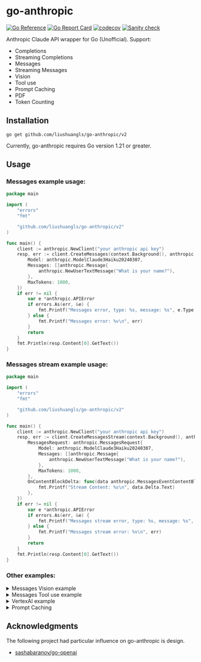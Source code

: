 # go-anthropic

[![Go Reference](https://pkg.go.dev/badge/github.com/liushuangls/go-anthropic/v2.svg)](https://pkg.go.dev/github.com/liushuangls/go-anthropic/v2)
[![Go Report Card](https://goreportcard.com/badge/github.com/liushuangls/go-anthropic/v2)](https://goreportcard.com/report/github.com/liushuangls/go-anthropic/v2)
[![codecov](https://codecov.io/gh/liushuangls/go-anthropic/graph/badge.svg?token=O6JSAOZORX)](https://codecov.io/gh/liushuangls/go-anthropic)
[![Sanity check](https://github.com/liushuangls/go-anthropic/actions/workflows/pr.yml/badge.svg)](https://github.com/liushuangls/go-anthropic/actions/workflows/pr.yml)

Anthropic Claude API wrapper for Go (Unofficial). Support:

- Completions
- Streaming Completions
- Messages
- Streaming Messages
- Vision
- Tool use
- Prompt Caching
- PDF
- Token Counting

## Installation

```
go get github.com/liushuangls/go-anthropic/v2
```

Currently, go-anthropic requires Go version 1.21 or greater.

## Usage

### Messages example usage:

```go
package main

import (
	"errors"
	"fmt"

	"github.com/liushuangls/go-anthropic/v2"
)

func main() {
	client := anthropic.NewClient("your anthropic api key")
	resp, err := client.CreateMessages(context.Background(), anthropic.MessagesRequest{
		Model: anthropic.ModelClaude3Haiku20240307,
		Messages: []anthropic.Message{
			anthropic.NewUserTextMessage("What is your name?"),
		},
		MaxTokens: 1000,
	})
	if err != nil {
		var e *anthropic.APIError
		if errors.As(err, &e) {
			fmt.Printf("Messages error, type: %s, message: %s", e.Type, e.Message)
		} else {
			fmt.Printf("Messages error: %v\n", err)
		}
		return
	}
	fmt.Println(resp.Content[0].GetText())
}
```

### Messages stream example usage:

```go
package main

import (
	"errors"
	"fmt"

	"github.com/liushuangls/go-anthropic/v2"
)

func main() {
	client := anthropic.NewClient("your anthropic api key")
	resp, err := client.CreateMessagesStream(context.Background(), anthropic.MessagesStreamRequest{
		MessagesRequest: anthropic.MessagesRequest{
			Model: anthropic.ModelClaude3Haiku20240307,
			Messages: []anthropic.Message{
				anthropic.NewUserTextMessage("What is your name?"),
			},
			MaxTokens: 1000,
		},
		OnContentBlockDelta: func(data anthropic.MessagesEventContentBlockDeltaData) {
			fmt.Printf("Stream Content: %s\n", data.Delta.Text)
		},
	})
	if err != nil {
		var e *anthropic.APIError
		if errors.As(err, &e) {
			fmt.Printf("Messages stream error, type: %s, message: %s", e.Type, e.Message)
		} else {
			fmt.Printf("Messages stream error: %v\n", err)
		}
		return
	}
	fmt.Println(resp.Content[0].GetText())
}
```

### Other examples:

<details>
<summary>Messages Vision example</summary>

```go
package main

import (
	"errors"
	"fmt"

	"github.com/liushuangls/go-anthropic/v2"
)

func main() {
	client := anthropic.NewClient("your anthropic api key")

	imagePath := "xxx"
	imageMediaType := "image/jpeg"
	imageFile, err := os.Open(imagePath)
	if err != nil {
		panic(err)
	}
	imageData, err := io.ReadAll(imageFile)
	if err != nil {
		panic(err)
	}

	resp, err := client.CreateMessages(context.Background(), anthropic.MessagesRequest{
		Model: anthropic.ModelClaude3Opus20240229,
		Messages: []anthropic.Message{
			{
				Role: anthropic.RoleUser,
				Content: []anthropic.MessageContent{
					anthropic.NewImageMessageContent(
						anthropic.NewMessageContentSource(
							anthropic.MessagesContentSourceTypeBase64,
							imageMediaType,
							imageData,
						),
					),
					anthropic.NewTextMessageContent("Describe this image."),
				},
			},
		},
		MaxTokens: 1000,
	})
	if err != nil {
		var e *anthropic.APIError
		if errors.As(err, &e) {
			fmt.Printf("Messages error, type: %s, message: %s", e.Type, e.Message)
		} else {
			fmt.Printf("Messages error: %v\n", err)
		}
		return
	}
	fmt.Println(*resp.Content[0].Text)
}
```
</details>

<details>

<summary>Messages Tool use example</summary>

```go
package main

import (
	"context"
	"fmt"

	"github.com/liushuangls/go-anthropic/v2"
	"github.com/liushuangls/go-anthropic/v2/jsonschema"
)

func main() {
	client := anthropic.NewClient(
		"your anthropic api key",
	)

	request := anthropic.MessagesRequest{
		Model: anthropic.ModelClaude3Haiku20240307,
		Messages: []anthropic.Message{
			anthropic.NewUserTextMessage("What is the weather like in San Francisco?"),
		},
		MaxTokens: 1000,
		Tools: []anthropic.ToolDefinition{
			{
				Name:        "get_weather",
				Description: "Get the current weather in a given location",
				InputSchema: jsonschema.Definition{
					Type: jsonschema.Object,
					Properties: map[string]jsonschema.Definition{
						"location": {
							Type:        jsonschema.String,
							Description: "The city and state, e.g. San Francisco, CA",
						},
						"unit": {
							Type:        jsonschema.String,
							Enum:        []string{"celsius", "fahrenheit"},
							Description: "The unit of temperature, either 'celsius' or 'fahrenheit'",
						},
					},
					Required: []string{"location"},
				},
			},
		},
	}

	resp, err := client.CreateMessages(context.Background(), request)
	if err != nil {
		panic(err)
	}

	request.Messages = append(request.Messages, anthropic.Message{
		Role:    anthropic.RoleAssistant,
		Content: resp.Content,
	})

	var toolUse *anthropic.MessageContentToolUse

	for _, c := range resp.Content {
		if c.Type == anthropic.MessagesContentTypeToolUse {
			toolUse = c.MessageContentToolUse
		}
	}

	if toolUse == nil {
		panic("tool use not found")
	}

	request.Messages = append(request.Messages, anthropic.NewToolResultsMessage(toolUse.ID, "65 degrees", false))

	resp, err = client.CreateMessages(context.Background(), request)
	if err != nil {
		panic(err)
	}
	fmt.Printf("Response: %+v\n", resp)
}
```

</details>
<details>
<summary>VertexAI example</summary>


If you are using a Google Credentials file, you can use the following code to create a client:

```go

package main

import (
	"context"
	"errors"
	"fmt"
	"os"

	"github.com/liushuangls/go-anthropic/v2"
	"golang.org/x/oauth2/google"
)

func main() {
	credBytes, err := os.ReadFile("<path to your credentials file>")
	if err != nil {
		fmt.Println("Error reading file")
		return
	}

	ts, err := google.JWTAccessTokenSourceWithScope(credBytes, "https://www.googleapis.com/auth/cloud-platform", "https://www.googleapis.com/auth/cloud-platform.read-only")
	if err != nil {
		fmt.Println("Error creating token source")
		return
	}

	// use JWTAccessTokenSourceWithScope
	token, err := ts.Token()
	if err != nil {
		fmt.Println("Error getting token")
		return
	}

	fmt.Println(token.AccessToken)

	client := anthropic.NewClient(token.AccessToken, anthropic.WithVertexAI("<YOUR PROJECTID>", "<YOUR LOCATION>"))
	
	resp, err := client.CreateMessagesStream(context.Background(), anthropic.MessagesStreamRequest{
		MessagesRequest: anthropic.MessagesRequest{
			Model: anthropic.ModelClaude3Haiku20240307,
			Messages: []anthropic.Message{
				anthropic.NewUserTextMessage("What is your name?"),
			},
			MaxTokens: 1000,
		},
		OnContentBlockDelta: func(data anthropic.MessagesEventContentBlockDeltaData) {
			fmt.Printf("Stream Content: %s\n", *data.Delta.Text)
		},
	})
	if err != nil {
		var e *anthropic.APIError
		if errors.As(err, &e) {
			fmt.Printf("Messages stream error, type: %s, message: %s", e.Type, e.Message)
		} else {
			fmt.Printf("Messages stream error: %v\n", err)
		}
		return
	}
	fmt.Println(*resp.Content[0].Text)
}

```
</details>

<details>
<summary>Prompt Caching</summary>

doc: https://docs.anthropic.com/en/docs/build-with-claude/prompt-caching

```go
package main

import (
	"context"
	"errors"
	"fmt"

	"github.com/liushuangls/go-anthropic/v2"
)

func main() {
	client := anthropic.NewClient(
		"your anthropic api key",
		anthropic.WithBetaVersion(anthropic.BetaPromptCaching20240731),
	)

	resp, err := client.CreateMessages(
		context.Background(),
		anthropic.MessagesRequest{
			Model: anthropic.ModelClaude3Haiku20240307,
			MultiSystem: []anthropic.MessageSystemPart{
				{
					Type: "text",
					Text: "You are an AI assistant tasked with analyzing literary works. Your goal is to provide insightful commentary on themes, characters, and writing style.",
				},
				{
					Type: "text",
					Text: "<the entire contents of Pride and Prejudice>",
					CacheControl: &anthropic.MessageCacheControl{
						Type: anthropic.CacheControlTypeEphemeral,
					},
				},
			},
			Messages: []anthropic.Message{
				anthropic.NewUserTextMessage("Analyze the major themes in Pride and Prejudice.")
			},
			MaxTokens: 1000,
	})
	if err != nil {
		var e *anthropic.APIError
		if errors.As(err, &e) {
			fmt.Printf("Messages error, type: %s, message: %s", e.Type, e.Message)
		} else {
			fmt.Printf("Messages error: %v\n", err)
		}
		return
	}
	fmt.Printf("Usage: %+v\n", resp.Usage)
	fmt.Println(resp.Content[0].GetText())
}
```

</details>

## Acknowledgments
The following project had particular influence on go-anthropic is design.

- [sashabaranov/go-openai](https://github.com/sashabaranov/go-openai)

